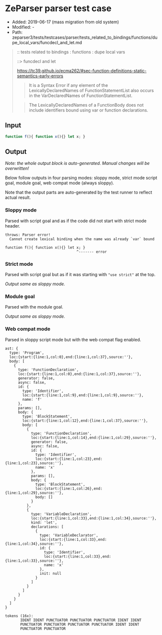 # ZeParser parser test case

- Added: 2019-06-17 (mass migration from old system)
- Modified: -
- Path: zeparser3/tests/testcases/parser/tests_related_to_bindings/functions/dupe_local_vars/funcdecl_and_let.md

> :: tests related to bindings : functions : dupe local vars
>
> ::> funcdecl and let
> 
> https://tc39.github.io/ecma262/#sec-function-definitions-static-semantics-early-errors
> 
> > It is a Syntax Error if any element of the LexicallyDeclaredNames of FunctionStatementList also occurs in the VarDeclaredNames of FunctionStatementList.
> 
> > The LexicallyDeclaredNames of a FunctionBody does not include identifiers bound using var or function declarations.

## Input

`````js
function f(){ function x(){} let x; }
`````

## Output

_Note: the whole output block is auto-generated. Manual changes will be overwritten!_

Below follow outputs in four parsing modes: sloppy mode, strict mode script goal, module goal, web compat mode (always sloppy).

Note that the output parts are auto-generated by the test runner to reflect actual result.

### Sloppy mode

Parsed with script goal and as if the code did not start with strict mode header.

`````
throws: Parser error!
  Cannot create lexical binding when the name was already `var` bound

function f(){ function x(){} let x; }
                                 ^------- error
`````

### Strict mode

Parsed with script goal but as if it was starting with `"use strict"` at the top.

_Output same as sloppy mode._

### Module goal

Parsed with the module goal.

_Output same as sloppy mode._

### Web compat mode

Parsed in sloppy script mode but with the web compat flag enabled.

`````
ast: {
  type: 'Program',
  loc:{start:{line:1,col:0},end:{line:1,col:37},source:''},
  body: [
    {
      type: 'FunctionDeclaration',
      loc:{start:{line:1,col:0},end:{line:1,col:37},source:''},
      generator: false,
      async: false,
      id: {
        type: 'Identifier',
        loc:{start:{line:1,col:9},end:{line:1,col:9},source:''},
        name: 'f'
      },
      params: [],
      body: {
        type: 'BlockStatement',
        loc:{start:{line:1,col:12},end:{line:1,col:37},source:''},
        body: [
          {
            type: 'FunctionDeclaration',
            loc:{start:{line:1,col:14},end:{line:1,col:29},source:''},
            generator: false,
            async: false,
            id: {
              type: 'Identifier',
              loc:{start:{line:1,col:23},end:{line:1,col:23},source:''},
              name: 'x'
            },
            params: [],
            body: {
              type: 'BlockStatement',
              loc:{start:{line:1,col:26},end:{line:1,col:29},source:''},
              body: []
            }
          },
          {
            type: 'VariableDeclaration',
            loc:{start:{line:1,col:33},end:{line:1,col:34},source:''},
            kind: 'let',
            declarations: [
              {
                type: 'VariableDeclarator',
                loc:{start:{line:1,col:33},end:{line:1,col:34},source:''},
                id: {
                  type: 'Identifier',
                  loc:{start:{line:1,col:33},end:{line:1,col:33},source:''},
                  name: 'x'
                },
                init: null
              }
            ]
          }
        ]
      }
    }
  ]
}

tokens (16x):
       IDENT IDENT PUNCTUATOR PUNCTUATOR PUNCTUATOR IDENT IDENT
       PUNCTUATOR PUNCTUATOR PUNCTUATOR PUNCTUATOR IDENT IDENT
       PUNCTUATOR PUNCTUATOR
`````

